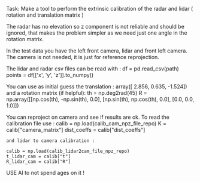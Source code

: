 Task: Make a tool to perform the extrinsic calibration of the radar and lidar ( rotation and translation matrix )

The radar has no elevation so z component is not reliable and should be ignored, that makes the problem simpler as we need just one angle in the rotation matrix.

In the test data you have the left front camera, lidar and front left camera. The camera is not needed, it is just for reference reprojection. 

The lidar and radar csv files can be read with : 
    df = pd.read_csv(path)
    points = df[['x', 'y', 'z']].to_numpy()

You can use as initial guess the translation : array([ 2.856,  0.635, -1.524]) and a rotation matrix (if helpful):
        th = np.deg2rad(45)
        R = np.array([[np.cos(th), -np.sin(th), 0.0],
                        [np.sin(th),  np.cos(th), 0.0],
                        [0.0,         0.0,        1.0]])

You can reproject on camera and see if results are ok. To read the calibration file use :
    calib = np.load(calib_cam_npz_file_repo)
    K = calib["camera_matrix"]
    dist_coeffs = calib["dist_coeffs"]

    and lidar to camera calibration :

    calib = np.load(calib_lidar2cam_file_npz_repo)
    t_lidar_cam = calib["t"]
    R_lidar_cam = calib["R"]


USE AI to not spend ages on it !

